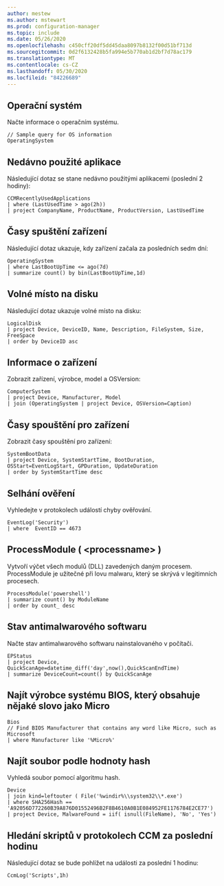 ```yaml
---
author: mestew
ms.author: mstewart
ms.prod: configuration-manager
ms.topic: include
ms.date: 05/26/2020
ms.openlocfilehash: c450cff20df5dd45daa8097b8132f00d51bf713d
ms.sourcegitcommit: 0d2f6132428b5fa994e5b770ab1d2bf7d78ac179
ms.translationtype: MT
ms.contentlocale: cs-CZ
ms.lasthandoff: 05/30/2020
ms.locfileid: "84226689"
---
```

<!--This file is shared by the CMPivot script samples articles for both Microsoft Endpoint Manager tenant attach and Configuration Manager-->


## <a name="operating-system"></a>Operační systém

Načte informace o operačním systému.

```kusto
// Sample query for OS information
OperatingSystem
```

## <a name="recently-used-applications"></a>Nedávno použité aplikace

Následující dotaz se stane nedávno použitými aplikacemi (poslední 2 hodiny):

```kusto
CCMRecentlyUsedApplications
| where (LastUsedTime > ago(2h))
| project CompanyName, ProductName, ProductVersion, LastUsedTime
```

## <a name="device-start-times"></a>Časy spuštění zařízení

Následující dotaz ukazuje, kdy zařízení začala za posledních sedm dní:

```kusto
OperatingSystem
| where LastBootUpTime <= ago(7d)
| summarize count() by bin(LastBootUpTime,1d)
```

## <a name="free-disk-space"></a>Volné místo na disku

Následující dotaz ukazuje volné místo na disku:

```kusto
LogicalDisk
| project Device, DeviceID, Name, Description, FileSystem, Size, FreeSpace
| order by DeviceID asc
```

## <a name="device-information"></a>Informace o zařízení

Zobrazit zařízení, výrobce, model a OSVersion:

```kusto 
ComputerSystem
| project Device, Manufacturer, Model
| join (OperatingSystem | project Device, OSVersion=Caption)
```

## <a name="boot-times-for-a-device"></a>Časy spouštění pro zařízení

Zobrazit časy spouštění pro zařízení:

```kusto
SystemBootData
| project Device, SystemStartTime, BootDuration, OSStart=EventLogStart, GPDuration, UpdateDuration
| order by SystemStartTime desc
```

## <a name="authentication-failures"></a>Selhání ověření

Vyhledejte v protokolech událostí chyby ověřování.

```kusto
EventLog('Security')
| where  EventID == 4673
```

## <a name="processmoduleprocessname"></a>ProcessModule ( \<processname> )  

Vytvoří výčet všech modulů (DLL) zavedených daným procesem. ProcessModule je užitečné při lovu malwaru, který se skrývá v legitimních procesech.  

```kusto
ProcessModule('powershell')
| summarize count() by ModuleName
| order by count_ desc
```

## <a name="antimalware-software-status"></a>Stav antimalwarového softwaru

Načte stav antimalwarového softwaru nainstalovaného v počítači.

```kusto
EPStatus
| project Device, QuickScanAge=datetime_diff('day',now(),QuickScanEndTime)
| summarize DeviceCount=count() by QuickScanAge
```

## <a name="find-bios-manufacturer-that-contains-any-word-like-micro"></a>Najít výrobce systému BIOS, který obsahuje nějaké slovo jako Micro

```kusto
Bios
// Find BIOS Manufacturer that contains any word like Micro, such as Microsoft
| where Manufacturer like '%Micro%'
```

## <a name="find-file-by-its-hash"></a>Najít soubor podle hodnoty hash

Vyhledá soubor pomocí algoritmu hash.

```kusto
Device
| join kind=leftouter ( File('%windir%\\system32\\*.exe')
| where SHA256Hash == 'A92056D772260B39A876D01552496B2F8B4610A0B1E084952FE1176784E2CE77')
| project Device, MalwareFound = iif( isnull(FileName), 'No', 'Yes')
```

## <a name="find-scripts-in-the-ccm-logs-in-the-last-hour"></a>Hledání skriptů v protokolech CCM za poslední hodinu

Následující dotaz se bude pohlížet na události za poslední 1 hodinu:

```kusto
CcmLog('Scripts',1h)
```

